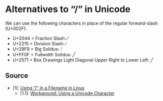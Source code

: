 # Alternatives to “/” in Unicode

We can use the following characters in place of the regular forward-slash (U+002F):
- U+2044 = Fraction Slash:  ⁄
- U+2215 = Division Slash:  ∕
- U+29F8 = Big Solidus:  ⧸
- U+FF0F = Fullwidth Solidus:  ╱
- U+2571 = Box Drawings Light Diagonal Upper Right to Lower Left:  ╱

## Source

- [1]: [Using “/” in a Filename in Linux](https://www.baeldung.com/linux/filename-with-slash)
  - [1.1]: [Workaround: Using a Unicode Character](https://www.baeldung.com/linux/filename-with-slash#1-alternatives-to--in-unicode)
